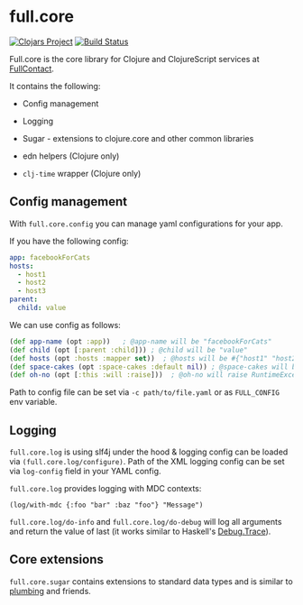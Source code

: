 # full.core

[![Clojars Project](http://clojars.org/fullcontact/full.core/latest-version.svg)](http://clojars.org/fullcontact/full.core)
[![Build Status](https://travis-ci.org/fullcontact/full.core.svg?branch=master)](https://travis-ci.org/fullcontact/full.core)

Full.core is the core library for Clojure and ClojureScript services at [FullContact](//fullcontact.com).

It contains the following:

* Config management
* Logging
* Sugar - extensions to clojure.core and other common libraries

* edn helpers (Clojure only)
* `clj-time` wrapper (Clojure only)


## Config management

With `full.core.config` you can manage yaml configurations for your app.

If you have the following config:

```yaml
app: facebookForCats
hosts:
  - host1
  - host2
  - host3
parent:
  child: value
```

We can use config as follows:

```clojure
(def app-name (opt :app))   ; @app-name will be "facebookForCats"
(def child (opt [:parent :child])) ; @child will be "value"
(def hosts (opt :hosts :mapper set))  ; @hosts will be #{"host1" "host2" "host3"}
(def space-cakes (opt :space-cakes :default nil)) ; @space-cakes will be nil
(def oh-no (opt [:this :will :raise]))  ; @oh-no will raise RuntimeException
```

Path to config file can be set via `-c path/to/file.yaml` or as `FULL_CONFIG`
env variable.


## Logging

`full.core.log` is using slf4j under the hood & logging config can be loaded
via `(full.core.log/configure)`. Path of the XML logging config can be set via
`log-config` field in your YAML config.

`full.core.log` provides logging with MDC contexts:

```
(log/with-mdc {:foo "bar" :baz "foo"} "Message")
```

`full.core.log/do-info` and `full.core.log/do-debug` will log all arguments
and return the value of last (it works similar to Haskell's [Debug.Trace](https://hackage.haskell.org/package/base-4.9.0.0/docs/Debug-Trace.html)).

## Core extensions

`full.core.sugar` contains extensions to standard data types and is similar to
[plumbing](https://github.com/plumatic/plumbing) and friends.
